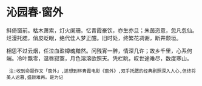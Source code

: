 # 沁园春·窗外

斜倚窗前。枯木萧索，灯火阑珊。忆青霞豪饮，亦生亦旦；朱茵恣意，忽凡忽仙。烂漫托腮，俏皮眨眼，绝代佳人梦正酣。旧时处，终繁花凋谢，断井颓垣。

相思不过云烟，任泣血盈樽魂黯然。问残宵一醉，情深几许；故乡千里，心系何端。冷叶飘零，温唇寂寞，月色溶溶欲照天。凭栏眺，叹世途难尽，数度寒山。

     注:收到命题作文「窗外」,遂想到林青霞电影《窗外》,双手托腮的经典剧照深入人心,但终将美人迟暮,盛颜难再。是为记
